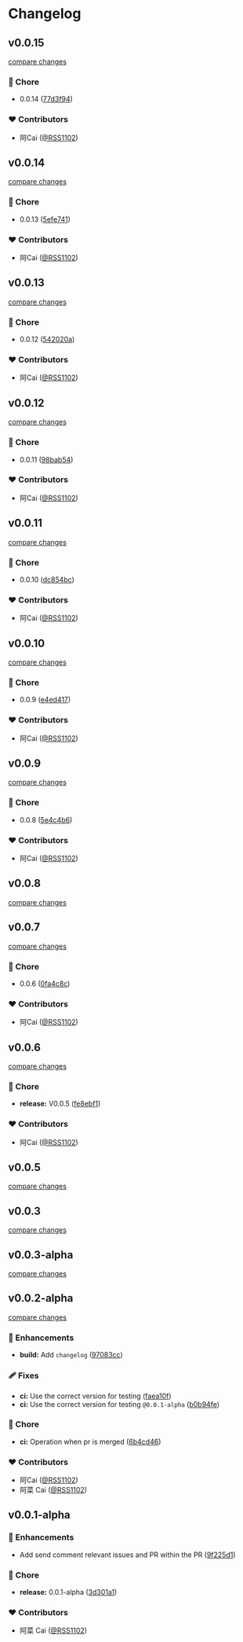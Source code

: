 # Changelog


## v0.0.15

[compare changes](https://github.com/vegetables-school/send-relevant-comment-action/compare/v0.0.14...v0.0.15)

### 🏡 Chore

- 0.0.14 ([77d3f94](https://github.com/vegetables-school/send-relevant-comment-action/commit/77d3f94))

### ❤️ Contributors

- 阿Cai ([@RSS1102](http://github.com/RSS1102))

## v0.0.14

[compare changes](https://github.com/vegetables-school/send-relevant-comment-action/compare/v0.0.13...v0.0.14)

### 🏡 Chore

- 0.0.13 ([5efe741](https://github.com/vegetables-school/send-relevant-comment-action/commit/5efe741))

### ❤️ Contributors

- 阿Cai ([@RSS1102](http://github.com/RSS1102))

## v0.0.13

[compare changes](https://github.com/vegetables-school/send-relevant-comment-action/compare/v0.0.12...v0.0.13)

### 🏡 Chore

- 0.0.12 ([542020a](https://github.com/vegetables-school/send-relevant-comment-action/commit/542020a))

### ❤️ Contributors

- 阿Cai ([@RSS1102](http://github.com/RSS1102))

## v0.0.12

[compare changes](https://github.com/vegetables-school/send-relevant-comment-action/compare/v0.0.11...v0.0.12)

### 🏡 Chore

- 0.0.11 ([98bab54](https://github.com/vegetables-school/send-relevant-comment-action/commit/98bab54))

### ❤️ Contributors

- 阿Cai ([@RSS1102](http://github.com/RSS1102))

## v0.0.11

[compare changes](https://github.com/vegetables-school/send-relevant-comment-action/compare/v0.0.10...v0.0.11)

### 🏡 Chore

- 0.0.10 ([dc854bc](https://github.com/vegetables-school/send-relevant-comment-action/commit/dc854bc))

### ❤️ Contributors

- 阿Cai ([@RSS1102](http://github.com/RSS1102))

## v0.0.10

[compare changes](https://github.com/vegetables-school/send-relevant-comment-action/compare/v0.0.9...v0.0.10)

### 🏡 Chore

- 0.0.9 ([e4ed417](https://github.com/vegetables-school/send-relevant-comment-action/commit/e4ed417))

### ❤️ Contributors

- 阿Cai ([@RSS1102](http://github.com/RSS1102))

## v0.0.9

[compare changes](https://github.com/vegetables-school/send-relevant-comment-action/compare/v0.0.8...v0.0.9)

### 🏡 Chore

- 0.0.8 ([5e4c4b6](https://github.com/vegetables-school/send-relevant-comment-action/commit/5e4c4b6))

### ❤️ Contributors

- 阿Cai ([@RSS1102](http://github.com/RSS1102))

## v0.0.8

[compare changes](https://github.com/vegetables-school/send-relevant-comment-action/compare/v0.0.7...v0.0.8)

## v0.0.7

[compare changes](https://github.com/vegetables-school/send-relevant-comment-action/compare/v0.0.6...v0.0.7)

### 🏡 Chore

- 0.0.6 ([0fa4c8c](https://github.com/vegetables-school/send-relevant-comment-action/commit/0fa4c8c))

### ❤️ Contributors

- 阿Cai ([@RSS1102](http://github.com/RSS1102))

## v0.0.6

[compare changes](https://github.com/vegetables-school/send-relevant-comment-action/compare/v0.0.5...v0.0.6)

### 🏡 Chore

- **release:** V0.0.5 ([fe8ebf1](https://github.com/vegetables-school/send-relevant-comment-action/commit/fe8ebf1))

### ❤️ Contributors

- 阿Cai ([@RSS1102](http://github.com/RSS1102))

## v0.0.5

[compare changes](https://github.com/vegetables-school/send-relevant-comment-action/compare/v0.0.4...v0.0.5)

## v0.0.3

[compare changes](https://github.com/vegetables-school/send-relevant-comment-action/compare/v0.0.3-alpha...v0.0.3)

## v0.0.3-alpha

[compare changes](https://github.com/vegetables-school/send-relevant-comment-action/compare/0.0.2-alpha...v0.0.3)

## v0.0.2-alpha

[compare changes](https://github.com/vegetables-school/send-relevant-comment-action/compare/0.0.1-alpha...v0.0.2)

### 🚀 Enhancements

- **build:** Add `changelog` ([97083cc](https://github.com/vegetables-school/send-relevant-comment-action/commit/97083cc))

### 🩹 Fixes

- **ci:** Use the correct version for testing ([faea10f](https://github.com/vegetables-school/send-relevant-comment-action/commit/faea10f))
- **ci:** Use the correct version for testing `@0.0.1-alpha` ([b0b94fe](https://github.com/vegetables-school/send-relevant-comment-action/commit/b0b94fe))

### 🏡 Chore

- **ci:** Operation when pr is merged ([6b4cd46](https://github.com/vegetables-school/send-relevant-comment-action/commit/6b4cd46))

### ❤️ Contributors

- 阿Cai ([@RSS1102](http://github.com/RSS1102))
- 阿菜 Cai ([@RSS1102](http://github.com/RSS1102))

## v0.0.1-alpha


### 🚀 Enhancements

- Add send comment relevant issues and PR within the PR ([9f225d1](https://github.com/vegetables-school/send-relevant-comment-action/commit/9f225d1))

### 🏡 Chore

- **release:** 0.0.1-alpha ([3d301a1](https://github.com/vegetables-school/send-relevant-comment-action/commit/3d301a1))

### ❤️ Contributors

- 阿菜 Cai ([@RSS1102](http://github.com/RSS1102))

